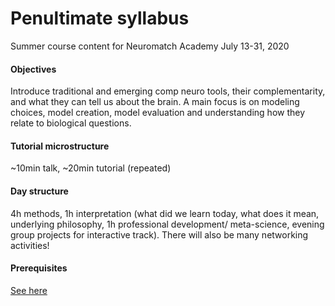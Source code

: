 # Penultimate syllabus
Summer course content for Neuromatch Academy
July 13-31, 2020

#### Objectives
Introduce traditional and emerging comp neuro tools, their complementarity, and what they can tell us about the brain. A main focus is on modeling choices, model creation, model evaluation and  understanding how they relate to biological questions.

#### Tutorial microstructure	
~10min talk, ~20min tutorial (repeated)

#### Day structure	
4h methods, 1h interpretation (what did we learn today, what does it mean, underlying philosophy, 1h professional development/ meta-science, evening group projects for interactive track). There will also be many networking activities!

#### Prerequisites	
[See here](https://github.com/NeuromatchAcademy/precourse)


